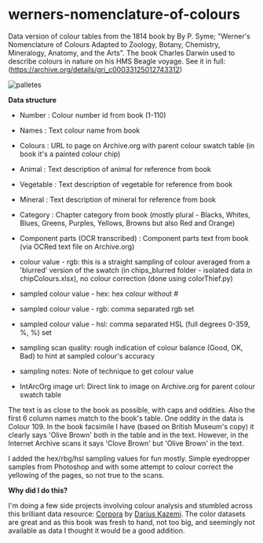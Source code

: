 # werners-nomenclature-of-colours
Data version of colour tables from the 1814 book by By P. Syme; "Werner's Nomenclature of Colours Adapted to Zoology, Botany, Chemistry, Mineralogy, Anatomy, and the Arts". The book Charles Darwin used to describe colours in nature on his HMS Beagle voyage. See it in full: (https://archive.org/details/gri_c00033125012743312)

![palletes](werner2.png)

**Data structure**
* Number : Colour number id from book (1-110) 
* Names : Text colour name from book
* Colours	: URL to page on Archive.org with parent colour swatch table (in book it's a painted colour chip)
* Animal : Text description of animal for reference from book 
* Vegetable : Text description of vegetable for reference from book 
* Mineral	: Text description of mineral for reference from book 
* Category : Chapter category from book (mostly plural - Blacks, Whites, Blues, Greens, Purples, Yellows, Browns but also Red and Orange)

* Component parts (OCR transcribed)	: Component parts text from book (via OCRed text file on Archive.org) 
* colour value - rgb: this is a straight sampling of colour averaged from a 'blurred' version of the swatch (in chips_blurred folder - isolated data in chipColours.xlsx), no colour correction (done using colorThief.py) 
* sampled colour value - hex: hex colour without #
* sampled colour value - rgb: comma separated rgb set
* sampled colour value - hsl: comma separated HSL (full degrees 0-359, %, %) set
* sampling scan quality: rough indication of colour balance (Good, OK, Bad) to hint at sampled colour's accuracy
* sampling notes: Note of technique to get colour value
* IntArcOrg image url: Direct link to image on Archive.org for parent colour swatch table 

The text is as close to the book as possible, with caps and oddities. Also the first 6 column names match to the book's table. One oddity in the data is Colour 109. In the book facsimile I have (based on British Museum's copy) it clearly says 'Olive Brown' both in the table and in the text. However, in the Internet Archive scans it says 'Clove Brown' but 'Olive Brown' in the text.

I added the hex/rbg/hsl sampling values for fun mostly. Simple eyedropper samples from Photoshop and with some attempt to colour correct the yellowing of the pages, so not true to the scans. 

**Why did I do this?**

I'm doing a few side projects involving colour analysis and stumbled across this brilliant data resource: [Corpora](https://github.com/dariusk/corpora) by [Darius Kazemi](https://github.com/dariusk).
The color datasets are great and as this book was fresh to hand, not too big, and seemingly not available as data I thought it would be a good addition. 
